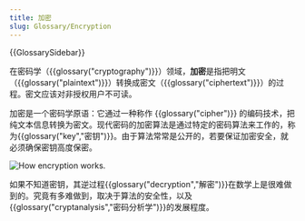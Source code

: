 ```yaml
---
title: 加密
slug: Glossary/Encryption
---
```


{{GlossarySidebar}}

在密码学（{{glossary("cryptography")}}）领域，**加密**是指把明文（{{glossary("plaintext")}}）转换成密文（{{glossary("ciphertext")}}）的过程。密文应该对非授权用户不可读。

加密是一个密码学原语：它通过一种称作 {{glossary("cipher")}} 的编码技术，把纯文本信息转换为密文。现代密码的加密算法是通过特定的密码算法来工作的，称为{{glossary("key","密钥")}}。由于算法常常是公开的，若要保证加密安全，就必须确保密钥高度保密。

![How encryption works.](encryption.png)

如果不知道密钥，其逆过程{{glossary("decryption","解密")}}在数学上是很难做到的。究竟有多难做到，取决于算法的安全性，以及{{glossary("cryptanalysis","密码分析学")}}的发展程度。
